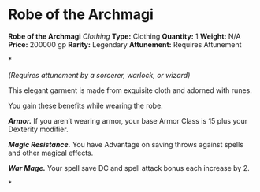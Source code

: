 # Robe of the Archmagi

**Robe of the Archmagi**
_Clothing_
**Type:** Clothing
**Quantity:** 1
**Weight:** N/A
**Price:** 200000 gp
**Rarity:** Legendary
**Attunement:** Requires Attunement

*<div class="item-attunement"><i>(Requires attunement by a sorcerer, warlock, or wizard)</i><p>This elegant garment is made from exquisite cloth and adorned with runes.

You gain these benefits while wearing the robe.

***Armor.*** If you aren’t wearing armor, your base Armor Class is 15 plus your Dexterity modifier.

***Magic Resistance.*** You have Advantage on saving throws against spells and other magical effects.

***War Mage.*** Your spell save DC and spell attack bonus each increase by 2.</p>*